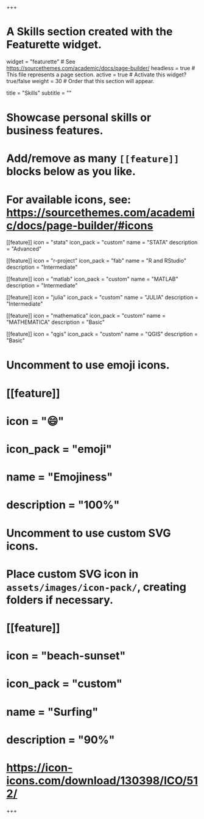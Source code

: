 +++
# A Skills section created with the Featurette widget.
widget = "featurette"  # See https://sourcethemes.com/academic/docs/page-builder/
headless = true  # This file represents a page section.
active = true  # Activate this widget? true/false
weight = 30  # Order that this section will appear.

title = "Skills"
subtitle = ""

# Showcase personal skills or business features.
#
# Add/remove as many `[[feature]]` blocks below as you like.
#
# For available icons, see: https://sourcethemes.com/academic/docs/page-builder/#icons


[[feature]]
  icon = "stata"
  icon_pack = "custom"
  name = "STATA"
  description = "Advanced"  

[[feature]]
  icon = "r-project"
  icon_pack = "fab"
  name = "R and RStudio"
  description = "Intermediate"

[[feature]]
  icon = "matlab"
  icon_pack = "custom"
  name = "MATLAB"
  description = "Intermediate"  

[[feature]]
  icon = "julia"
  icon_pack = "custom"
  name = "JULIA"
  description = "Intermediate"  

[[feature]]
  icon = "mathematica"
  icon_pack = "custom"
  name = "MATHEMATICA"
  description = "Basic"  
  
[[feature]]
  icon = "qgis"
  icon_pack = "custom"
  name = "QGIS"
  description = "Basic"  

# Uncomment to use emoji icons.
# [[feature]]
#  icon = ":smile:"
#  icon_pack = "emoji"
#  name = "Emojiness"
#  description = "100%"  

# Uncomment to use custom SVG icons.
# Place custom SVG icon in `assets/images/icon-pack/`, creating folders if necessary.
# [[feature]]
#  icon = "beach-sunset"
#  icon_pack = "custom"
#  name = "Surfing"
#  description = "90%"

# https://icon-icons.com/download/130398/ICO/512/

+++
